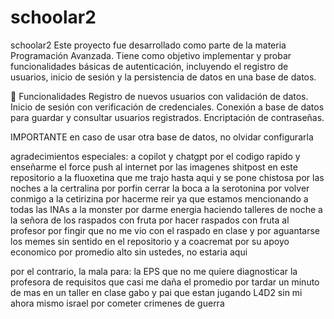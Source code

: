 # schoolar2
schoolar2
Este proyecto fue desarrollado como parte de la materia Programación Avanzada. Tiene como objetivo implementar y probar funcionalidades básicas de autenticación, incluyendo el registro de usuarios, inicio de sesión y la persistencia de datos en una base de datos.

🧩 Funcionalidades
Registro de nuevos usuarios con validación de datos.
Inicio de sesión con verificación de credenciales.
Conexión a base de datos para guardar y consultar usuarios registrados.
Encriptación de contraseñas.

IMPORTANTE
en caso de usar otra base de datos, no olvidar configurarla

agradecimientos especiales:
a copilot y chatgpt por el codigo rapido y enseñarme el force push
al internet por las imagenes shitpost en este repositorio
a la fluoxetina que me trajo hasta aqui y se pone chistosa por las noches
a la certralina por porfin cerrar la boca
a la serotonina por volver conmigo
a la cetirizina por hacerme reir ya que estamos mencionando a todas las INAs
a la monster por darme energia haciendo talleres de noche
a la señora de los raspados con fruta por hacer raspados con fruta
al profesor por fingir que no me vio con el raspado en clase y por aguantarse los memes sin sentido en el repositorio
y a coacremat por su apoyo economico por promedio alto
sin ustedes, no estaria aqui

por el contrario, la mala para:
la EPS que no me quiere diagnosticar
la profesora de requisitos que casi me daña el promedio por tardar un minuto de mas en un taller en clase
gabo y pai que estan jugando L4D2 sin mi ahora mismo
israel por cometer crimenes de guerra